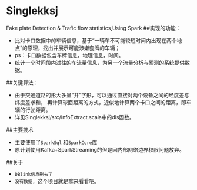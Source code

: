 # Singlekksj
Fake plate Detection &amp; Trafic flow statistics,Using Spark
##实现的功能：
* 比对卡口数据中的车辆信息，基于“一辆车不可能较短时间内出现在两个地点”的原理，找出并展示可能涉嫌套牌的车辆；
* ps：卡口数据包含车牌信息，地理信息，时间。
* 统计一个时间段内过往的车流量信息，为另一个流量分析与预测的系统提供数据。

##关键算法：
* 由于交通道路的形大多呈“井”字形，可以通过直接对两个设备之间的经度差与纬度差求和，
再计算球面距离的方式，近似地计算两个卡口之间的距离，即车辆的行驶距离。
* 详见Singlekksj/src/InfoExtract.scala中的dis函数。

##主要技术
* 主要使用了`SparkSql` 和`SparkCore`库
* 原计划使用Kafka+SparkStreaming的但是因内部网络边界权限问题放弃。

##关于
* `DBlink信息删去了`
* `没有数据`，这个项目就是拿来看看吧。
